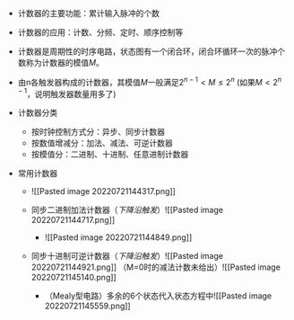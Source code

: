 - 计数器的主要功能：累计输入脉冲的个数
- 计数器的应用：计数、分频、定时、顺序控制等
- 计数器是周期性的时序电路，状态图有一个闭合环，闭合环循环一次的脉冲个数称为计数器的模值$M$。
- 由n各触发器构成的计数器，其模值$M$一般满足$2^{n-1}<M\leq2^n$
  (如果$M<2^{n-1}$，说明触发器数量用多了)

- 计数器分类
	- 按时钟控制方式分：异步、同步计数器
	- 按数值增减分：加法、减法、可逆计数器
	- 按模值分：二进制、十进制、任意进制计数器
- 常用计数器
	- ![[Pasted image 20220721144317.png]]

	- 同步二进制加法计数器（*下降沿触发*）![[Pasted image 20220721144717.png]]
		- ![[Pasted image 20220721144849.png]]
	- 同步十进制可逆计数器（*下降沿触发*）![[Pasted image 20220721144921.png]] （M=0时的减法计数未给出）![[Pasted image 20220721145140.png]]
		- （Mealy型电路）多余的6个状态代入状态方程中![[Pasted image 20220721145559.png]]